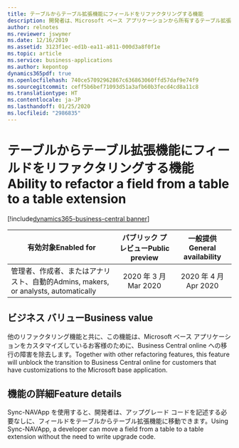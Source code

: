 ```yaml
---
title: テーブルからテーブル拡張機能にフィールドをリファクタリングする機能
description: 開発者は、Microsoft ベース アプリケーションから所有するテーブル拡張機能にカスタマイズをリファクタリングできます
author: relnotes
ms.reviewer: jswymer
ms.date: 12/16/2019
ms.assetid: 3123f1ec-ed1b-ea11-a811-000d3a8f0f1e
ms.topic: article
ms.service: business-applications
ms.author: kepontop
dynamics365pdf: true
ms.openlocfilehash: 740ce57092962867c636863060ffd57daf9e74f9
ms.sourcegitcommit: ceff5b6bef71093d51a3afb60b3fecd4cd8a11c8
ms.translationtype: HT
ms.contentlocale: ja-JP
ms.lasthandoff: 01/25/2020
ms.locfileid: "2986835"
---
```

# <a name="ability-to-refactor-a-field-from-a-table-to-a-table-extension"></a><span data-ttu-id="89ca2-103">テーブルからテーブル拡張機能にフィールドをリファクタリングする機能</span><span class="sxs-lookup"><span data-stu-id="89ca2-103">Ability to refactor a field from a table to a table extension</span></span>
[!include[dynamics365-business-central banner](../includes/dynamics365-business-central.md)]

| <span data-ttu-id="89ca2-104">有効対象</span><span class="sxs-lookup"><span data-stu-id="89ca2-104">Enabled for</span></span>    |  <span data-ttu-id="89ca2-105">パブリック プレビュー</span><span class="sxs-lookup"><span data-stu-id="89ca2-105">Public preview</span></span> | <span data-ttu-id="89ca2-106">一般提供</span><span class="sxs-lookup"><span data-stu-id="89ca2-106">General availability</span></span> | 
| ---------- | :----------: |:----------: |
|<span data-ttu-id="89ca2-107">管理者、作成者、またはアナリスト、自動的</span><span class="sxs-lookup"><span data-stu-id="89ca2-107">Admins, makers, or analysts, automatically</span></span>|<span data-ttu-id="89ca2-108">2020 年 3 月</span><span class="sxs-lookup"><span data-stu-id="89ca2-108">Mar 2020</span></span>| <span data-ttu-id="89ca2-109">2020 年 4 月</span><span class="sxs-lookup"><span data-stu-id="89ca2-109">Apr 2020</span></span>|


## <a name="business-value"></a><span data-ttu-id="89ca2-110">ビジネス バリュー</span><span class="sxs-lookup"><span data-stu-id="89ca2-110">Business value</span></span>
<!-- bv start -->
<span data-ttu-id="89ca2-111">他のリファクタリング機能と共に、この機能は、Microsoft ベース アプリケーションをカスタマイズしているお客様のために、Business Central online への移行の障害を除去します。</span><span class="sxs-lookup"><span data-stu-id="89ca2-111">Together with other refactoring features, this feature will unblock the transition to Business Central online for customers that have customizations to the Microsoft base application.</span></span>
<!-- bv end -->



## <a name="feature-details"></a><span data-ttu-id="89ca2-112">機能の詳細</span><span class="sxs-lookup"><span data-stu-id="89ca2-112">Feature details</span></span>
<!--feature detail start -->
<span data-ttu-id="89ca2-113">Sync-NAVApp を使用すると、開発者は、アップグレード コードを記述する必要なしに、フィールドをテーブルからテーブル拡張機能に移動できます。</span><span class="sxs-lookup"><span data-stu-id="89ca2-113">Using Sync-NAVApp, a developer can move a field from a table to a table extension without the need to write upgrade code.</span></span>
<!--feature detail end -->









